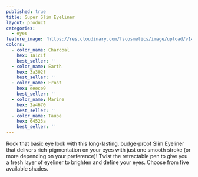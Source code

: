 ```yaml
---
published: true
title: Super Slim Eyeliner
layout: product
categories:
  - eyes
feature_image: 'https://res.cloudinary.com/fscosmetics/image/upload/v1495709088/super_slim.jpg'
colors:
  - color_name: Charcoal
    hex: 1a1c1f
    best_seller: ''
  - color_name: Earth
    hex: 3a302f
    best_seller: ''
  - color_name: Frost
    hex: eeece9
    best_seller: ''
  - color_name: Marine
    hex: 2a4670
    best_seller: ''
  - color_name: Taupe
    hex: 64523a
    best_seller: ''
---
```

Rock that basic eye look with this long-lasting, budge-proof Slim Eyeliner that delivers rich-pigmentation on your eyes with just one smooth stroke (or more depending on your preference)!  Twist the retractable pen to give you a fresh layer of eyeliner to brighten and define your eyes. Choose from five available shades.